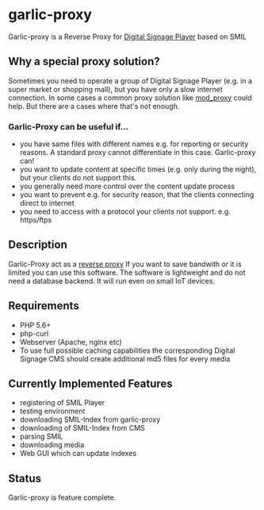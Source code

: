 # garlic-proxy
Garlic-proxy is a Reverse Proxy for [Digital Signage Player](https://smil-control.com/magazine/what-is-a-digital-signage-player/) based on SMIL

## Why a special proxy solution?

Sometimes you need to operate a group of Digital Signage Player (e.g. in a super market or shopping mall), but you have only a slow internet connection.
In some cases a common proxy solution like [mod_proxy](https://httpd.apache.org/docs/2.4/mod/mod_proxy.html) could help.
But there are a cases where that's not enough.

### Garlic-Proxy can be useful if...

* you have same files with different names e.g. for reporting or security reasons. A standard proxy cannot differentiate in this case. Garlic-proxy can!
* you want to update content at specific times (e.g. only during the night), but your clients do not support this.
* you generally need more control over the content update process 
* you want to prevent e.g. for security reason, that the clients connecting direct to internet
* you need to access with a protocol your clients not support. e.g. https/ftps 

## Description
Garlic-Proxy act as a [reverse proxy](https://en.wikipedia.org/wiki/Reverse_proxy)
If you want to save bandwith or it is limited you can use this software.
The software is lightweight and do not need a database backend. It will run even on small IoT devices.

## Requirements
* PHP 5.6+
* php-curl
* Webserver (Apache, nginx etc)
* To use full possible caching capabilities the corresponding Digital Signage CMS should create additional md5 files for every media

## Currently Implemented Features
* registering of SMIL Player
* testing environment
* downloading SMIL-Index from garlic-proxy
* downloading of SMIL-Index from CMS
* parsing SMIL
* downloading media
* Web GUI which can update indexes

## Status
Garlic-proxy is feature complete.
